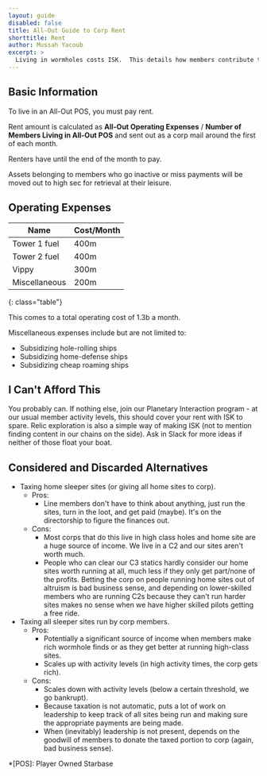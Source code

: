 ```yaml
---
layout: guide
disabled: false
title: All-Out Guide to Corp Rent
shorttitle: Rent
author: Mussah Yacoub
excerpt: >
  Living in wormholes costs ISK.  This details how members contribute to the corp such that it has enough enough money to pay fuel, mapping tool, and miscellaneous corp expenses.
---
```


## Basic Information

To live in an All-Out POS, you must pay rent.

Rent amount is calculated as **All-Out Operating Expenses** / **Number of Members Living in All-Out POS** and sent out as a corp mail around the first of each month.

Renters have until the end of the month to pay.

Assets belonging to members who go inactive or miss payments will be moved out to high sec for retrieval at their leisure.

## Operating Expenses

| Name          | Cost/Month |
|---------------|------------|
| Tower 1 fuel  | 400m       |
| Tower 2 fuel  | 400m       |
| Vippy         | 300m       |
| Miscellaneous | 200m       |
{: class="table"}

This comes to a total operating cost of 1.3b a month.

Miscellaneous expenses include but are not limited to:

- Subsidizing hole-rolling ships
- Subsidizing home-defense ships
- Subsidizing cheap roaming ships

## I Can't Afford This

You probably can.  If nothing else, join our Planetary Interaction program - at our usual member activity levels, this should cover your rent with ISK to spare.  Relic exploration is also a simple way of making ISK (not to mention finding content in our chains on the side).  Ask in Slack for more ideas if neither of those float your boat.

## Considered and Discarded Alternatives

- Taxing home sleeper sites (or giving all home sites to corp).
  - Pros:
    - Line members don't have to think about anything, just run the sites, turn in the loot, and get paid (maybe).  It's on the directorship to figure the finances out.
  - Cons:
    - Most corps that do this live in high class holes and home site are a huge source of income.  We live in a C2 and our sites aren't worth much.
    - People who can clear our C3 statics hardly consider our home sites worth running at all, much less if they only get part/none of the profits.  Betting the corp on people running home sites out of altruism is bad business sense, and depending on lower-skilled members who are running C2s because they can't run harder sites makes no sense when we have higher skilled pilots getting a free ride.
- Taxing all sleeper sites run by corp members.
  - Pros:
    - Potentially a significant source of income when members make rich wormhole finds or as they get better at running high-class sites.
    - Scales up with activity levels (in high activity times, the corp gets rich).
  - Cons:
    - Scales down with activity levels (below a certain threshold, we go bankrupt).
    - Because taxation is not automatic, puts a lot of work on leadership to keep track of all sites being run and making sure the appropriate payments are being made.
    - When (inevitably) leadership is not present, depends on the goodwill of members to donate the taxed portion to corp (again, bad business sense).


*[POS]: Player Owned Starbase
